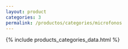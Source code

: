 ```yaml
---
layout: product
categories: 3
permalink: /productos/categories/microfonos
---
```

{% include products_categories_data.html %}